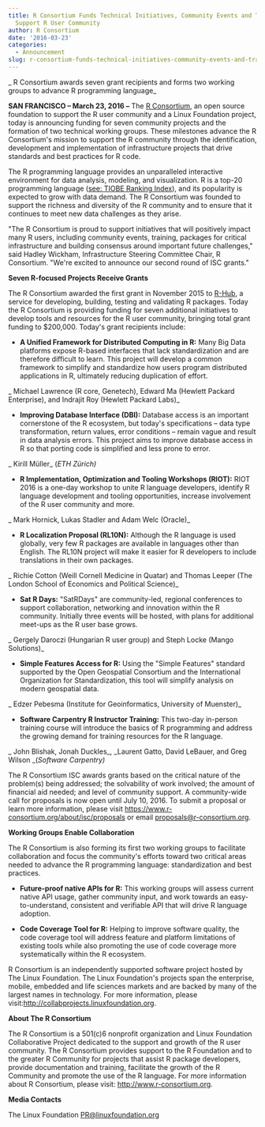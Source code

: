 ```yaml
---
title: R Consortium Funds Technical Initiatives, Community Events and Training to
  Support R User Community
author: R Consortium
date: '2016-03-23'
categories:
  - Announcement
slug: r-consortium-funds-technical-initiatives-community-events-and-training-to-support-r-user-community
---
```


_ R Consortium awards seven grant recipients and forms two working groups to advance R programming language_

**SAN FRANCISCO – March 23, 2016 –** The [R Consortium](https://www.r-consortium.org/), an open source foundation to support the R user community and a Linux Foundation project, today is announcing funding for seven community projects and the formation of two technical working groups. These milestones advance the R Consortium's mission to support the R community through the identification, development and implementation of infrastructure projects that drive standards and best practices for R code.

The R programming language provides an unparalleled interactive environment for data analysis, modeling, and visualization. R is a top-20 programming language ([see: TIOBE Ranking Index](http://www.tiobe.com/tiobe_index?page=index)), and its popularity is expected to grow with data demand. The R Consortium was founded to support the richness and diversity of the R community and to ensure that it continues to meet new data challenges as they arise.

"The R Consortium is proud to support initiatives that will positively impact many R users, including community events, training, packages for critical infrastructure and building consensus around important future challenges," said Hadley Wickham, Infrastructure Steering Committee Chair, R Consortium. "We're excited to announce our second round of ISC grants."

**Seven R-focused Projects Receive Grants**

The R Consortium awarded the first grant in November 2015 to [R-Hub](https://www.r-consortium.org/news/announcement/2015/11/r-consortium-awards-first-grant-help-advance-popular-programming-language), a service for developing, building, testing and validating R packages. Today the R Consortium is providing funding for seven additional initiatives to develop tools and resources for the R user community, bringing total grant funding to $200,000. Today's grant recipients include:

  * **A Unified Framework for Distributed Computing in R:** Many Big Data platforms expose R-based interfaces that lack standardization and are therefore difficult to learn. This project will develop a common framework to simplify and standardize how users program distributed applications in R, ultimately reducing duplication of effort.

_          Michael Lawrence (R core, Genetech), Edward Ma (Hewlett Packard Enterprise), and  Indrajit Roy (Hewlett Packard Labs)_

  * **Improving Database Interface (DBI):** Database access is an important cornerstone of the R ecosystem, but today's specifications – data type transformation, return values, error conditions – remain vague and result in data analysis errors. This project aims to improve database access in R so that porting code is simplified and less prone to error.

_         Kirill Müller_ (_ETH Zürich)_

  * **R Implementation, Optimization and Tooling Workshops (RIOT):** RIOT 2016 is a one-day workshop to unite R language developers, identify R language development and tooling opportunities, increase involvement of the R user community and more.

_        Mark Hornick, Lukas Stadler and Adam Welc (Oracle)_

  * **R Localization Proposal (RL10N):** Although the R language is used globally, very few R packages are available in languages other than English. The RL10N project will make it easier for R developers to include translations in their own packages.

_        Richie Cotton (Weill Cornell Medicine in Quatar) and Thomas Leeper (The London School of Economics and Political Science)_

  * **Sat R Days:** "SatRDays" are community-led, regional conferences to support collaboration, networking and innovation within the R community. Initially three events will be hosted, with plans for additional meet-ups as the R user base grows.

_       Gergely Daroczi (Hungarian R user group) and Steph Locke (Mango Solutions)_

  * **Simple Features Access for R:** Using the "Simple Features" standard supported by the Open Geospatial Consortium and the International Organization for Standardization, this tool will simplify analysis on modern geospatial data.

_     Edzer Pebesma (Institute for Geoinformatics, University of Muenster)_

  * **Software Carpentry R Instructor Training:** This two-day in-person training course will introduce the basics of R programming and address the growing demand for training resources for the R language.

_     John Blishak, Jonah Duckles_, _Laurent Gatto, David LeBauer, and Greg Wilson _(_Software Carpentry)_

The R Consortium ISC awards grants based on the critical nature of the problem(s) being addressed; the solvability of work involved; the amount of financial aid needed; and level of community support. A community-wide call for proposals is now open until July 10, 2016. To submit a proposal or learn more information, please visit <https://www.r-consortium.org/about/isc/proposals> or email [proposals@r-consortium.org](mailto:proposals@r-consortium.org).

**Working Groups Enable Collaboration**

The R Consortium is also forming its first two working groups to facilitate collaboration and focus the community's efforts toward two critical areas needed to advance the R programming language: standardization and best practices.

  * **Future-proof native APIs for R:** This working groups will assess current native API usage, gather community input, and work towards an easy-to-understand, consistent and verifiable API that will drive R language adoption.

  * **Code Coverage Tool for R:** Helping to improve software quality, the code coverage tool will address feature and platform limitations of existing tools while also promoting the use of code coverage more systematically within the R ecosystem.

R Consortium is an independently supported software project hosted by The Linux Foundation. The Linux Foundation's projects span the enterprise, mobile, embedded and life sciences markets and are backed by many of the largest names in technology. For more information, please visit:<http://collabprojects.linuxfoundation.org>.

**About The R Consortium**

The R Consortium is a 501(c)6 nonprofit organization and Linux Foundation Collaborative Project dedicated to the support and growth of the R user community. The R Consortium provides support to the R Foundation and to the greater R Community for projects that assist R package developers, provide documentation and training, facilitate the growth of the R Community and promote the use of the R language. For more information about R Consortium, please visit: <http://www.r-consortium.org>.

**Media Contacts**

The Linux Foundation
[PR@linuxfoundation.org](mailto:PR@linuxfoundation.org)
